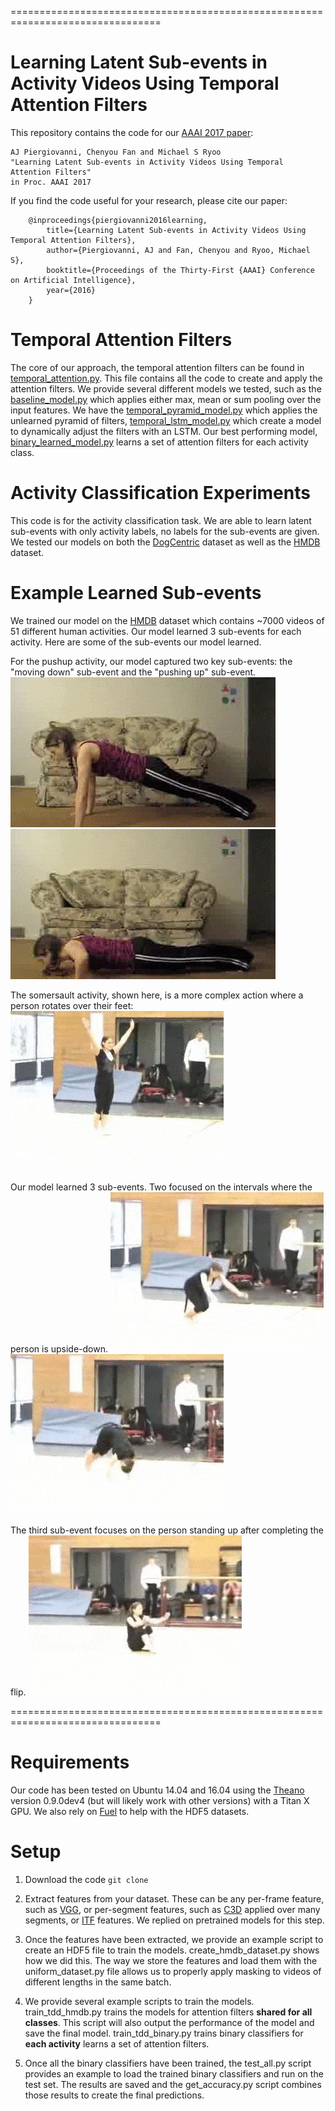 ================================================================================
# Learning Latent Sub-events in Activity Videos Using Temporal Attention Filters

This repository contains the code for our [AAAI 2017 paper](https://arxiv.org/abs/1605.08140):

    AJ Piergiovanni, Chenyou Fan and Michael S Ryoo
    "Learning Latent Sub-events in Activity Videos Using Temporal Attention Filters"
    in Proc. AAAI 2017

If you find the code useful for your research, please cite our paper:

        @inproceedings{piergiovanni2016learning,
            title={Learning Latent Sub-events in Activity Videos Using Temporal Attention Filters},
            author={Piergiovanni, AJ and Fan, Chenyou and Ryoo, Michael S},
            booktitle={Proceedings of the Thirty-First {AAAI} Conference on Artificial Intelligence},
            year={2016}
        }


# Temporal Attention Filters
The core of our approach, the temporal attention filters can be found in [temporal_attention.py](layers/temporal_attention.py). This file contains all the code to create and apply the attention filters. We provide several different models we tested, such as the [baseline_model.py](baseline_model.py) which applies either max, mean or sum pooling over the input features. We have the [temporal_pyramid_model.py](temporal_pyramid_model.py) which applies the unlearned pyramid of filters, [temporal_lstm_model.py](temporal_lstm_model.py) which create a model to dynamically adjust the filters with an LSTM. Our best performing model, [binary_learned_model.py](binary_learned_model.py) learns a set of attention filters for each activity class.

# Activity Classification Experiments
This code is for the activity classification task. We are able to learn latent sub-events with only activity labels, no labels for the sub-events are given. We tested our models on both the [DogCentric](http://robotics.ait.kyushu-u.ac.jp/~yumi/db/first_dog.html) dataset as well as the [HMDB](http://serre-lab.clps.brown.edu/resource/hmdb-a-large-human-motion-database/) dataset. 


# Example Learned Sub-events
We trained our model on the [HMDB](http://serre-lab.clps.brown.edu/resource/hmdb-a-large-human-motion-database/) dataset which contains ~7000 videos of 51 different human activities. Our model learned 3 sub-events for each activity. Here are some of the sub-events our model learned.

For the pushup activity, our model captured two key sub-events: the "moving down" sub-event and the "pushing up" sub-event.
![Alt text](/examples/down.gif?raw=true "Going down Sub-event")
![Alt text](/examples/up.gif?raw=true "Pushing up Sub-event")

The somersault activity, shown here, is a more complex action where a person rotates over their feet:
![Alt text](/examples/somersault.gif?raw=true "Somersault Activity")

Our model learned 3 sub-events. Two focused on the intervals where the person is upside-down.
![Alt text](/examples/subevent1.gif?raw=true "Sub-event1")
![Alt text](/examples/subevent2.gif?raw=true "Sub-event 2")

The third sub-event focuses on the person standing up after completing the flip.
![Alt text](/examples/subevent3.gif?raw=true "Sub-event 3")



================================================================================


# Requirements

Our code has been tested on Ubuntu 14.04 and 16.04 using the [Theano](https://github.com/Theano/Theano) version 0.9.0dev4 (but will likely work with other versions) with a Titan X GPU. We also rely on [Fuel](https://github.com/mila-udem/fuel) to help with the HDF5 datasets.


# Setup

1. Download the code ```git clone ```

2. Extract features from your dataset. These can be any per-frame feature, such as [VGG](https://gist.github.com/baraldilorenzo/07d7802847aaad0a35d3), or per-segment features, such as [C3D](https://gist.github.com/albertomontesg/d8b21a179c1e6cca0480ebdf292c34d2) applied over many segments, or [ITF](https://lear.inrialpes.fr/people/wang/improved_trajectories) features. We replied on pretrained models for this step. 

3. Once the features have been extracted, we provide an example script to create an HDF5 file to train the models. create_hmdb_dataset.py shows how we did this. The way we store the features and load them with the uniform_dataset.py file allows us to properly apply masking to videos of different lengths in the same batch.

4. We provide several example scripts to train the models. train_tdd_hmdb.py trains the models for attention filters **shared for all classes**. This script will also output the performance of the model and save the final model. train_tdd_binary.py trains binary classifiers for **each activity** learns a set of attention filters.

5. Once all the binary classifiers have been trained, the test_all.py script provides an example to load the trained binary classifiers and run on the test set. The results are saved and the get_accuracy.py script combines those results to create the final predictions.

